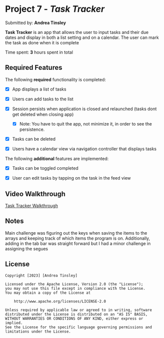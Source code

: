 # Project 7 - *Task Tracker*

Submitted by: **Andrea Tinsley**

**Task Tracker** is an app that allows the user to input tasks and their due dates and display in both a list setting and on a calendar. The user can mark the task as done when it is complete 

Time spent: **3** hours spent in total

## Required Features

The following **required** functionality is completed:

- [x] App displays a list of tasks
- [x] Users can add tasks to the list
- [x] Session persists when application is closed and relaunched (tasks dont get deleted when closing app) 
  - [x] Note: You have to quit the app, not minimize it, in order to see the persistence.
- [x] Tasks can be deleted
- [x] Users have a calendar view via navigation controller that displays tasks	


The following **additional** features are implemented:

- [x] Tasks can be toggled completed
- [x] User can edit tasks by tapping on the task in the feed view


## Video Walkthrough

[Task Tracker Walkthrough](https://youtube.com/shorts/yBEyhAscPiI?si=X10EGoQcx3bntOIC)

## Notes

Main challenge was figuring out the keys when saving the items to the arrays and keeping track of which items the program is on. Additionally, adding in the tab bar was straight forward but I had a minor challenge in assigning the segues 

## License

    Copyright [2023] [Andrea Tinsley]

    Licensed under the Apache License, Version 2.0 (the "License");
    you may not use this file except in compliance with the License.
    You may obtain a copy of the License at

        http://www.apache.org/licenses/LICENSE-2.0

    Unless required by applicable law or agreed to in writing, software
    distributed under the License is distributed on an "AS IS" BASIS,
    WITHOUT WARRANTIES OR CONDITIONS OF ANY KIND, either express or implied.
    See the License for the specific language governing permissions and
    limitations under the License.
